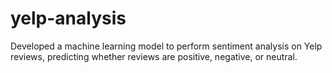 # yelp-analysis
Developed a machine learning model to perform sentiment analysis on Yelp reviews, predicting whether reviews are positive, negative, or neutral.
